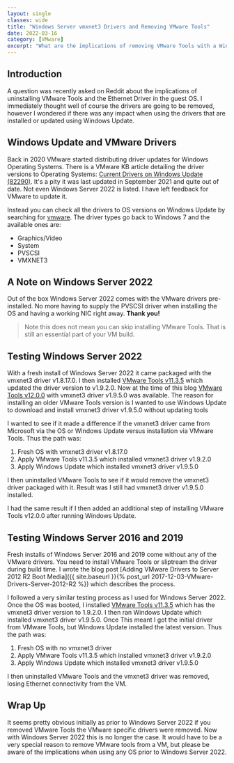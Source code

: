 ```yaml
---
layout: single
classes: wide
title: "Windows Server vmxnet3 Drivers and Removing VMware Tools"
date: 2022-03-16
category: [VMware]
excerpt: "What are the implications of removing VMware Tools with a Windows Server OS for the vmxnet3 NIC type?"
---
```

## Introduction

A question was recently asked on Reddit about the implications of uninstalling VMware Tools and the Ethernet Driver in the guest OS. I immediately thought well of course the drivers are going to be removed, however I wondered if there was any impact when using the drivers that are installed or updated using Windows Update.

## Windows Update and VMware Drivers

Back in 2020 VMware started distributing driver updates for Windows Operating Systems. There is a VMware KB article detailing the driver versions to Operating Systems: [Current Drivers on Windows Update (82290)](https://kb.vmware.com/s/article/82290). It's a pity it was last updated in September 2021 and quite out of date. Not even Windows Server 2022 is listed. I have left feedback for VMware to update it.

Instead you can check all the drivers to OS versions on Windows Update by searching for [vmware](https://www.catalog.update.microsoft.com/Search.aspx?q=vmware). The driver types go back to Windows 7 and the available ones are:

- Graphics/Video
- System
- PVSCSI
- VMXNET3

## A Note on Windows Server 2022

Out of the box Windows Server 2022 comes with the VMware drivers pre-installed. No more having to supply the PVSCSI driver when installing the OS and having a working NIC right away. **Thank you!**

> Note this does not mean you can skip installing VMware Tools. That is still an essential part of your VM build.

## Testing Windows Server 2022

With a fresh install of Windows Server 2022 it came packaged with the vmxnet3 driver v1.8.17.0. I then installed [VMware Tools v11.3.5](https://docs.vmware.com/en/VMware-Tools/11.3/rn/VMware-Tools-1135-Release-Notes.html) which updated the driver version to v1.9.2.0. Now at the time of this blog [VMware Tools v12.0.0](https://docs.vmware.com/en/VMware-Tools/12.0/rn/VMware-Tools-1200-Release-Notes.html) with vmxnet3 driver v1.9.5.0 was available. The reason for installing an older VMware Tools version is I wanted to use Windows Update to download and install vmxnet3 driver v1.9.5.0 without updating tools

I wanted to see if it made a difference if the vmxnet3 driver came from Microsoft via the OS or Windows Update versus installation via VMware Tools. Thus the path was:

1. Fresh OS with vmxnet3 driver v1.8.17.0
2. Apply VMware Tools v11.3.5 which installed vmxnet3 driver v1.9.2.0
3. Apply Windows Update which installed vmxnet3 driver v1.9.5.0

I then uninstalled VMware Tools to see if it would remove the vmxnet3 driver packaged with it. Result was I still had vmxnet3 driver v1.9.5.0 installed.

I had the same result if I then added an additional step of installing VMware Tools v12.0.0 after running Windows Update.

## Testing Windows Server 2016 and 2019

Fresh installs of Windows Server 2016 and 2019 come without any of the VMware drivers. You need to install VMware Tools or sliptream the driver during build time.  I wrote the blog post [Adding VMware Drivers to Server 2012 R2 Boot Media]({{ site.baseurl }}{% post_url 2017-12-03-VMware-Drivers-Server-2012-R2 %}) which describes the process.

I followed a very similar testing process as I used for Windows Server 2022. Once the OS was booted, I installed [VMware Tools v11.3.5](https://docs.vmware.com/en/VMware-Tools/11.3/rn/VMware-Tools-1135-Release-Notes.html) which has the vmxnet3 driver version to 1.9.2.0.  I then ran Windows Update which installed vmxnet3 driver v1.9.5.0. Once This meant I got the initial driver from VMware Tools, but Windows Update installed the latest version. Thus the path was:

1. Fresh OS with no vmxnet3 driver
2. Apply VMware Tools v11.3.5 which installed vmxnet3 driver v1.9.2.0
3. Apply Windows Update which installed vmxnet3 driver v1.9.5.0

I then uninstalled VMware Tools and the vmxnet3 driver was removed, losing Ethernet connectivity from the VM.

## Wrap Up

It seems pretty obvious initially as prior to Windows Server 2022 if you removed VMware Tools the VMware specific drivers were removed. Now with Windows Server 2022 this is no longer the case. It would have to be a very special reason to remove VMware tools from a VM, but please be aware of the implications when using any OS prior to Windows  Server 2022.
